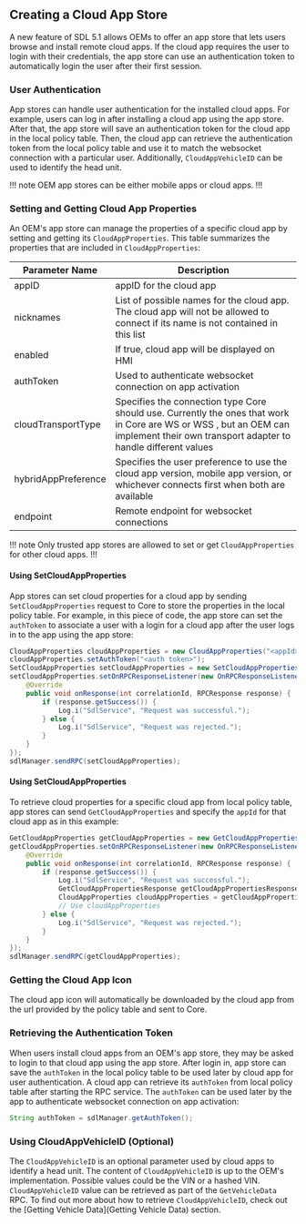## Creating a Cloud App Store
A new feature of SDL 5.1 allows OEMs to offer an app store that lets users browse and install remote cloud apps. If the cloud app requires the user to login with their credentials, the app store can use an authentication token to automatically login the user after their first session.

### User Authentication
App stores can handle user authentication for the installed cloud apps. For example, users can log in after installing a cloud app using the app store. After that, the app store will save an authentication token for the cloud app in the local policy table. Then, the cloud app can retrieve the authentication token from the local policy table and use it to match the websocket connection with a particular user. Additionally, `CloudAppVehicleID` can be used to identify the head unit.

!!! note
OEM app stores can be either mobile apps or cloud apps.
!!!

### Setting and Getting Cloud App Properties 
An OEM's app store can manage the properties of a specific cloud app by setting and getting its `CloudAppProperties`. This table summarizes the properties that are included in `CloudAppProperties`:

| Parameter Name  |  Description |
| ------------- | ------------- |
| appID | appID for the cloud app |
| nicknames | List of possible names for the cloud app. The cloud app will not be allowed to connect if its name is not contained in this list |
| enabled | If true, cloud app will be displayed on HMI |
| authToken | Used to authenticate websocket connection on app activation |
| cloudTransportType | Specifies the connection type Core should use. Currently the ones that work in Core are WS or WSS , but an OEM can implement their own transport adapter to handle different values |
| hybridAppPreference | Specifies the user preference to use the cloud app version, mobile app version, or whichever connects first when both are available |
| endpoint | Remote endpoint for websocket connections |

!!! note
Only trusted app stores are allowed to set or get `CloudAppProperties` for other cloud apps.
!!!

#### Using SetCloudAppProperties
App stores can set cloud properties for a cloud app by sending `SetCloudAppProperties` request to Core to store the properties in the local policy table. For example, in this piece of code, the app store can set the `authToken` to associate a user with a login for a cloud app after the user logs in to the app using the app store:

```java
CloudAppProperties cloudAppProperties = new CloudAppProperties("<appId>");
cloudAppProperties.setAuthToken("<auth token>");
SetCloudAppProperties setCloudAppProperties = new SetCloudAppProperties(cloudAppProperties);
setCloudAppProperties.setOnRPCResponseListener(new OnRPCResponseListener() {
    @Override
    public void onResponse(int correlationId, RPCResponse response) {
        if (response.getSuccess()) {
            Log.i("SdlService", "Request was successful.");
        } else {
            Log.i("SdlService", "Request was rejected.");
        }
    }
});
sdlManager.sendRPC(setCloudAppProperties);
```

#### Using SetCloudAppProperties
To retrieve cloud properties for a specific cloud app from local policy table, app stores can send `GetCloudAppProperties` and specify the `appId` for that cloud app as in this example:

```java
GetCloudAppProperties getCloudAppProperties = new GetCloudAppProperties("<appId>");
getCloudAppProperties.setOnRPCResponseListener(new OnRPCResponseListener() {
    @Override
    public void onResponse(int correlationId, RPCResponse response) {
        if (response.getSuccess()) {
            Log.i("SdlService", "Request was successful.");
            GetCloudAppPropertiesResponse getCloudAppPropertiesResponse = (GetCloudAppPropertiesResponse) response;
            CloudAppProperties cloudAppProperties = getCloudAppPropertiesResponse.getCloudAppProperties();
            // Use cloudAppProperties
        } else {
            Log.i("SdlService", "Request was rejected.");
        }
    }
});
sdlManager.sendRPC(getCloudAppProperties);
```

### Getting the Cloud App Icon
The cloud app icon will automatically be downloaded by the cloud app from the url provided by the policy table and sent to Core.

### Retrieving the Authentication Token
When users install cloud apps from an OEM's app store, they may be asked to login to that cloud app using the app store. After login in, app store can save the `authToken` in the local policy table to be used later by cloud app for user authentication. 
A cloud app can retrieve its `authToken` from local policy table after starting the RPC service. The `authToken` can be used later by the app to authenticate websocket connection on app activation:

```java
String authToken = sdlManager.getAuthToken();
```

### Using CloudAppVehicleID (Optional)
The `CloudAppVehicleID` is an optional parameter used by cloud apps to identify a head unit. The content of `CloudAppVehicleID` is up to the OEM's implementation. Possible values could be the VIN or a hashed VIN. 
`CloudAppVehicleID` value can be retrieved as part of the `GetVehicleData` RPC.  To find out more about how to retrieve `CloudAppVehicleID`, check out the  [Getting Vehicle Data](Getting Vehicle Data) section.